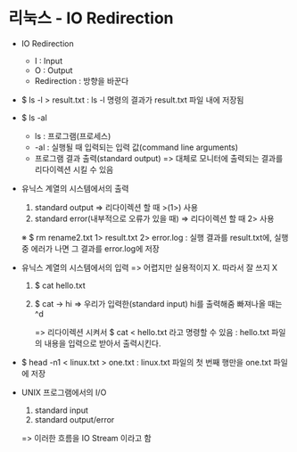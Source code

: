 # 리눅스 - IO Redirection

* IO Redirection

  * I : Input
  * O : Output
  * Redirection : 방향을 바꾼다

* $ ls -l > result.txt : ls -l 명령의 결과가 result.txt 파일 내에 저장됨

* $ ls -al

  * ls : 프로그램(프로세스)
  * -al : 실행될 때 입력되는 입력 값(command line arguments)
  * 프로그램 결과 출력(standard output)
    => 대체로 모니터에 출력되는 결과를 리다이렉션 시킬 수 있음

   

* 유닉스 계열의 시스템에서의 출력

  1. standard output => 리다이렉션 할 때 >(1>) 사용
  2. standard error(내부적으로 오류가 있을 때) => 리다이렉션 할 때 2> 사용

  ※ $ rm rename2.txt 1> result.txt 2> error.log : 실행 결과를 result.txt에, 실행 중 에러가 나면 그 결과를 error.log에 저장



* 유닉스 계열의 시스템에서의 입력 => 어렵지만 실용적이지 X. 따라서 잘 쓰지 X

  1. $ cat hello.txt

  2. $ cat -> hi => 우리가 입력한(standard input) hi를 출력해줌 
     빠져나올 때는 ^d

     => 리다이렉션 시켜서 $ cat < hello.txt 라고 명령할 수 있음 : hello.txt 파일의 내용을 입력으로 받아서 출력시킨다.



* $ head -n1 < linux.txt > one.txt : linux.txt 파일의 첫 번째 행만을 one.txt 파일에 저장



* UNIX 프로그램에서의 I/O

  1. standard input
  2. standard output/error

  => 이러한 흐름을 IO Stream 이라고 함

